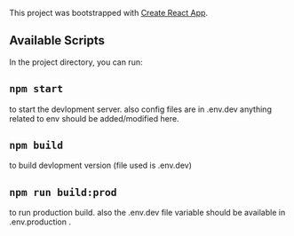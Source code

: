 This project was bootstrapped with [Create React App](https://github.com/facebook/create-react-app).

## Available Scripts

In the project directory, you can run:

## `npm start`
to start the devlopment server. also config files are in .env.dev anything related to env should be added/modified here.

## `npm build`
to build devlopment version (file used is .env.dev)

## `npm run build:prod`
to run production build. also the .env.dev file variable should be available in .env.production .

